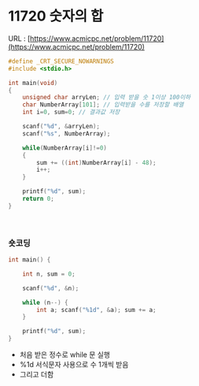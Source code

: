 # 11720 숫자의 합

URL : [https://www.acmicpc.net/problem/11720](https://www.acmicpc.net/problem/11720)

```c
#define _CRT_SECURE_NOWARNINGS
#include <stdio.h>

int main(void)
{
    unsigned char arryLen; // 입력 받을 숫 1이상 100이하
    char NumberArray[101]; // 입력받을 수를 저장할 배열
    int i=0, sum=0; // 결과값 저장

    scanf("%d", &arryLen);
    scanf("%s", NumberArray);

    while(NumberArray[i]!=0)
    {
        sum += ((int)NumberArray[i] - 48);
        i++;
    }

    printf("%d", sum);
    return 0;
}
```

<br>

### 숏코딩

```c
int main() {

	int n, sum = 0;

	scanf("%d", &n);

	while (n--) {
		int a; scanf("%1d", &a); sum += a;
	}

	printf("%d", sum);
}
```

- 처음 받은 정수로 while 문 실행
- %1d 서식문자 사용으로 수 1개씩 받음
- 그리고 더함